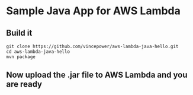 # Sample Java App for AWS Lambda

## Build it

```
git clone https://github.com/vincepower/aws-lambda-java-hello.git
cd aws-lambda-java-hello
mvn package
```

## Now upload the .jar file to AWS Lambda and you are ready

